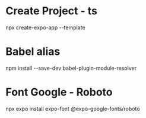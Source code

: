 # Create Project - ts
npx create-expo-app --template

# Babel alias
npm install --save-dev babel-plugin-module-resolver

# Font Google - Roboto
npx expo install expo-font @expo-google-fonts/roboto